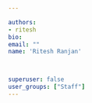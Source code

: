 ```yaml
---

authors:
- ritesh
bio: 
email: ""
name: 'Ritesh Ranjan'



superuser: false
user_groups: ["Staff"]
---
```



